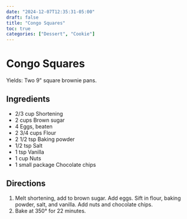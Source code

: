 ```yaml
---
date: "2024-12-07T12:35:31-05:00"
draft: false
title: "Congo Squares"
toc: true
categories: ["Dessert", "Cookie"]
---
```


# Congo Squares

Yields: Two 9" square brownie pans.

## Ingredients

- 2/3 cup Shortening
- 2 cups Brown sugar
- 4 Eggs, beaten
- 2 3/4 cups Flour
- 2 1/2 tsp Baking powder
- 1/2 tsp Salt
- 1 tsp Vanilla
- 1 cup Nuts
- 1 small package Chocolate chips

## Directions

1. Melt shortening, add to brown sugar. Add eggs. Sift in flour, baking powder, salt, and vanilla. Add nuts and chocolate chips.
2. Bake at 350° for 22 minutes.
